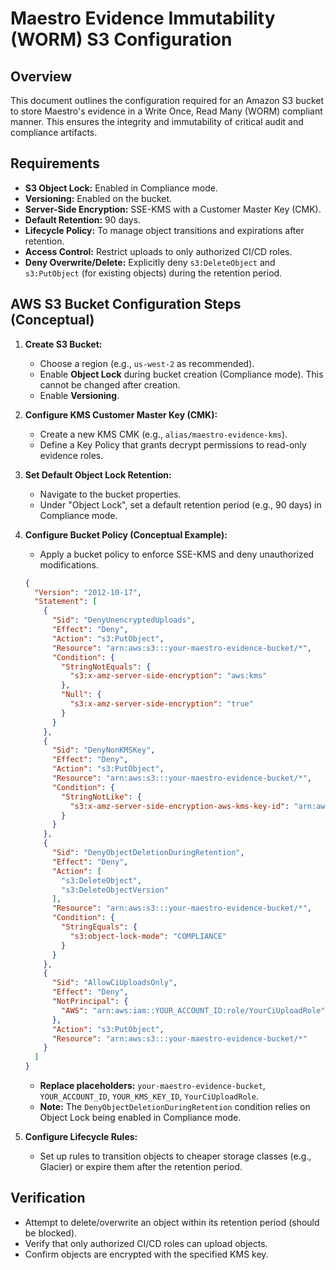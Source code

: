 # Maestro Evidence Immutability (WORM) S3 Configuration

## Overview

This document outlines the configuration required for an Amazon S3 bucket to store Maestro's evidence in a Write Once, Read Many (WORM) compliant manner. This ensures the integrity and immutability of critical audit and compliance artifacts.

## Requirements

*   **S3 Object Lock:** Enabled in Compliance mode.
*   **Versioning:** Enabled on the bucket.
*   **Server-Side Encryption:** SSE-KMS with a Customer Master Key (CMK).
*   **Default Retention:** 90 days.
*   **Lifecycle Policy:** To manage object transitions and expirations after retention.
*   **Access Control:** Restrict uploads to only authorized CI/CD roles.
*   **Deny Overwrite/Delete:** Explicitly deny `s3:DeleteObject` and `s3:PutObject` (for existing objects) during the retention period.

## AWS S3 Bucket Configuration Steps (Conceptual)

1.  **Create S3 Bucket:**
    *   Choose a region (e.g., `us-west-2` as recommended).
    *   Enable **Object Lock** during bucket creation (Compliance mode). This cannot be changed after creation.
    *   Enable **Versioning**.

2.  **Configure KMS Customer Master Key (CMK):**
    *   Create a new KMS CMK (e.g., `alias/maestro-evidence-kms`).
    *   Define a Key Policy that grants decrypt permissions to read-only evidence roles.

3.  **Set Default Object Lock Retention:**
    *   Navigate to the bucket properties.
    *   Under "Object Lock", set a default retention period (e.g., 90 days) in Compliance mode.

4.  **Configure Bucket Policy (Conceptual Example):**
    *   Apply a bucket policy to enforce SSE-KMS and deny unauthorized modifications.

    ```json
    {
      "Version": "2012-10-17",
      "Statement": [
        {
          "Sid": "DenyUnencryptedUploads",
          "Effect": "Deny",
          "Action": "s3:PutObject",
          "Resource": "arn:aws:s3:::your-maestro-evidence-bucket/*",
          "Condition": {
            "StringNotEquals": {
              "s3:x-amz-server-side-encryption": "aws:kms"
            },
            "Null": {
              "s3:x-amz-server-side-encryption": "true"
            }
          }
        },
        {
          "Sid": "DenyNonKMSKey",
          "Effect": "Deny",
          "Action": "s3:PutObject",
          "Resource": "arn:aws:s3:::your-maestro-evidence-bucket/*",
          "Condition": {
            "StringNotLike": {
              "s3:x-amz-server-side-encryption-aws-kms-key-id": "arn:aws:kms:us-west-2:YOUR_ACCOUNT_ID:key/YOUR_KMS_KEY_ID"
            }
          }
        },
        {
          "Sid": "DenyObjectDeletionDuringRetention",
          "Effect": "Deny",
          "Action": [
            "s3:DeleteObject",
            "s3:DeleteObjectVersion"
          ],
          "Resource": "arn:aws:s3:::your-maestro-evidence-bucket/*",
          "Condition": {
            "StringEquals": {
              "s3:object-lock-mode": "COMPLIANCE"
            }
          }
        },
        {
          "Sid": "AllowCiUploadsOnly",
          "Effect": "Deny",
          "NotPrincipal": {
            "AWS": "arn:aws:iam::YOUR_ACCOUNT_ID:role/YourCiUploadRole"
          },
          "Action": "s3:PutObject",
          "Resource": "arn:aws:s3:::your-maestro-evidence-bucket/*"
        }
      ]
    }
    ```
    *   **Replace placeholders:** `your-maestro-evidence-bucket`, `YOUR_ACCOUNT_ID`, `YOUR_KMS_KEY_ID`, `YourCiUploadRole`.
    *   **Note:** The `DenyObjectDeletionDuringRetention` condition relies on Object Lock being enabled in Compliance mode.

5.  **Configure Lifecycle Rules:**
    *   Set up rules to transition objects to cheaper storage classes (e.g., Glacier) or expire them after the retention period.

## Verification

*   Attempt to delete/overwrite an object within its retention period (should be blocked).
*   Verify that only authorized CI/CD roles can upload objects.
*   Confirm objects are encrypted with the specified KMS key.
